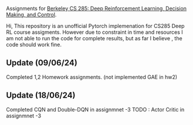 Assignments for [Berkeley CS 285: Deep Reinforcement Learning, Decision Making, and Control](http://rail.eecs.berkeley.edu/deeprlcourse/).

Hi, This repository is an unofficial Pytorch implemenation for CS285 Deep RL course assigments. However due to constraint in time and resources I am not able to run the code for complete results, but as far I believe , the code should work fine.

## Update (09/06/24)
Completed 1,2 Homework assignments. (not implemented GAE in hw2)

## Update (18/06/24)
Completed CQN and Double-DQN in assignmnet -3 
TODO : Actor Critic in assignmnet -3
